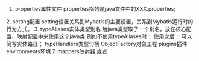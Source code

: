 1. properties属性文件
properties指的是java文件中的XXX.properties;
<properties resource='XXX.properties路径'>
    <property name='xxx' value=${}></property>
    <property name='xxx' value="${}"></property>
</properties>
2. setting配置
setting设置关系到Mybatis的主要设置，关系到Mybatis运行时的行为方式。
3. typeAliases实体类型别名
给java类型取了一个别名，放在核心配置、映射配置中来使用这个java类 例如不使用typeAliases时：
<update  id="" parameterType="com.model.entity"></update>
使用之后：
<typeAliases >
    <typeAlias alias="Entity" type="com.model.Entity"/>  
</typeAliases>
<update  id="" parameterType="Entity"></update>
可以简写实体路径；
typeHandlers类型句柄
ObjectFactory对象工程
plugins插件
environments环境
7. mappers映射器
<mappers>  
    <mapper resource="com/yu/res/UserMapper.xml" />  
</mappers>
或者
<mapper namespace="com.dao.EmployeeDao">
</mapper>